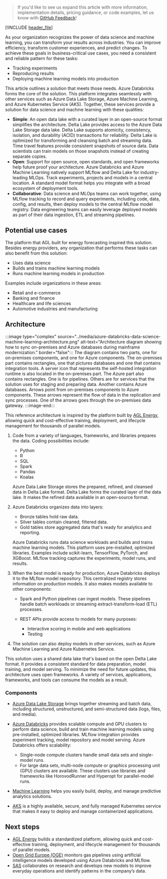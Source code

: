 > If you'd like to see us expand this article with more information, implementation details, pricing guidance, or code examples, let us know with [GitHub Feedback](https://github.com/MicrosoftDocs/architecture-center/issues/new)!

[!INCLUDE [header_file](../../../includes/sol-idea-header.md)]

As your organization recognizes the power of data science and machine learning, you can transform your results across industries. You can improve efficiency, transform customer experiences, and predict changes. To achieve these goals in business-critical use cases, you need a consistent and reliable pattern for these tasks:

- Tracking experiments
- Reproducing results
- Deploying machine learning models into production

This article outlines a solution that meets those needs. Azure Databricks forms the core of the solution. This platform integrates seamlessly with other services such as Azure Data Lake Storage, Azure Machine Learning, and Azure Kubernetes Service (AKS). Together, these services provide a solution for data science and machine learning with these qualities:

- **Simple**: An open data lake with a curated layer in an open-source format simplifies the architecture. Delta Lake provides access to the Azure Data Lake Storage data lake. Delta Lake supports atomicity, consistency, isolation, and durability (ACID) transactions for reliability. Delta Lake is optimized for transforming and cleansing batch and streaming data. Time travel features provide consistent snapshots of source data. Data scientists can train models on those snapshots instead of creating separate copies.
- **Open**: Support for open source, open standards, and open frameworks help future proof your architecture. Azure Databricks and Azure Machine Learning natively support MLflow and Delta Lake for industry-leading MLOps. Track experiments, projects and models in a central location. A standard model format helps you integrate with a broad ecosystem of deployment tools.
- **Collaborative**: Data science and MLOps teams can work together, using MLflow tracking to record and query experiments, including code, data, config, and results, then deploy models to the central MLflow model registry. Data engineering teams can easily leverage deployed models as part of their data ingestion, ETL and streaming pipelines.

## Potential use cases

The platform that AGL built for energy forecasting inspired this solution. Besides energy providers, any organization that performs these tasks can also benefit from this solution:

- Uses data science
- Builds and trains machine learning models
- Runs machine learning models in production

Examples include organizations in these areas:

- Retail and e-commerce
- Banking and finance
- Healthcare and life sciences
- Automotive industries and manufacturing

## Architecture

:::image type="complex" source="../media/azure-databricks-data-science-machine-learning-architecture.png" alt-text="Architecture diagram showing how to sync on-premises and Azure databases during mainframe modernization." border="false":::
   The diagram contains two parts, one for on-premises components, and one for Azure components. The on-premises part contains rectangles, one that pictures databases and one that contains integration tools. A server icon that represents the self-hosted integration runtime is also located in the on-premises part. The Azure part also contains rectangles. One is for pipelines. Others are for services that the solution uses for staging and preparing data. Another contains Azure databases. Arrows point from on-premises components to Azure components. These arrows represent the flow of data in the replication and sync processes. One of the arrows goes through the on-premises data gateway.
:::image-end:::

This reference architecture is inspired by the platform built by [AGL Energy](https://customers.microsoft.com/en-us/story/844796-agl-energy-azure), allowing quick and cost-effective training, deployment, and lifecycle management for thousands of parallel models.

1. Code from a variety of languages, frameworks, and libraries prepares the data. Coding possibilities include:

   - Python
   - R
   - SQL
   - Spark
   - Pandas
   - Koalas

   Azure Data Lake Storage stores the prepared, refined, and cleansed data in Delta Lake format. Delta Lake forms the curated layer of the data lake. It makes the refined data available in an open-source format.

1. Azure Databricks organizes data into layers:

   - Bronze tables hold raw data.
   - Silver tables contain cleaned, filtered data.
   - Gold tables store aggregated data that's ready for analytics and reporting.

   Azure Databricks runs data science workloads and builds and trains machine learning models. This platform uses pre-installed, optimized libraries. Examples include scikit-learn, TensorFlow, PyTorch, and XGBoost. MLflow tracking captures the experiments, model runs, and results.

1. When the best model is ready for production, Azure Databricks deploys it to the MLflow model repository. This centralized registry stores information on production models. It also makes models available to other components:

   - Spark and Python pipelines can ingest models. These pipelines handle batch workloads or streaming extract-transform-load (ETL) processes.
   - REST APIs provide access to models for many purposes:

     - Interactive scoring in mobile and web applications
     - Testing

1. The solution can also deploy models in other services, such as Azure Machine Learning and Azure Kubernetes Service.

This solution uses a shared data lake that's based on the open Delta Lake format. It provides a consistent standard for data preparation, model training, and model serving. To minimize the need for future updates, this architecture uses open frameworks. A variety of services, applications, frameworks, and tools can consume the models as a result.

### Components

- [Azure Data Lake Storage](https://azure.microsoft.com/services/storage/data-lake-storage) brings together streaming and batch data, including structured, unstructured, and semi-structured data (logs, files, and media).

- [Azure Databricks](https://docs.microsoft.com/en-us/azure/azure-databricks/) provides scalable compute and GPU clusters to perform data science, build and train machine learning models using pre-installed, optimized libraries. MLflow integration provides experiment tracking, model repository and model serving. Azure Databricks offers scalability:

  - Single-node compute clusters handle small data sets and single-model runs.
  - For large data sets, multi-node compute or graphics processing unit (GPU) clusters are available. These clusters use libraries and frameworks like HorovodRunner and Hyperopt for parallel-model runs.

- [Machine Learning](https://docs.microsoft.com/en-us/azure/machine-learning) helps you easily build, deploy, and manage predictive analytics solutions.

- [AKS](https://docs.microsoft.com/en-us/azure/aks/) is a highly available, secure, and fully managed Kubernetes service that makes it easy to deploy and manage containerized applications.

## Next steps

- [AGL Energy](https://customers.microsoft.com/en-us/story/844796-agl-energy-azure) builds a standardized platform, allowing quick and cost-effective training, deployment, and lifecycle management for thousands of parallel models.
- [Open Grid Europe (OGE)](https://customers.microsoft.com/en-us/story/1378282338316029794-open-grid-europe-azure-en) monitors gas pipelines using artificial intelligence models developed using Azure Databricks and MLflow.
- [SAS](https://customers.microsoft.com/en-us/story/781802-sas-travel-transportation-azure-machine-learning) collaborates on research and develops new models to improve everyday operations and identify patterns in the company’s data.